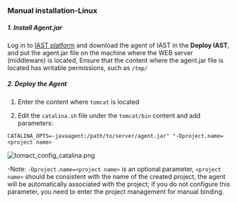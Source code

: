 ### Manual installation-Linux

##### 1. Install Agent.jar

Log in to [IAST platform](https://iast.huoxian.cn/login) and download the agent of IAST in the **Deploy IAST**, and put the agent.jar file on the machine where the WEB server (middleware) is located, Ensure that the content where the agent.jar file is located has writable permissions, such as `/tmp/`

##### 2. Deploy the Agent
 
1. Enter the content where `tomcat` is located

2. Edit the `catalina.sh` file under the `tomcat/bin` content and add parameters:
```shell
CATALINA_OPTS=-javaagent:/path/to/server/agent.jar" "-Dproject.name=<project name>
```

![tomact_config_catalina.png](https://hxsecurity.github.io/DongTai-Doc/doc/assets/deploy/manual/tomcat_config_catalina.png)

-Note: `-Dproject.name=<project name>` is an optional parameter, `<project name>` should be consistent with the name of the created project, the agent will be automatically associated with the project; if you do not configure this parameter, you need to enter the project management for manual binding.

